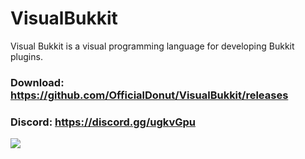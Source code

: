 # VisualBukkit
Visual Bukkit is a visual programming language for developing Bukkit plugins.

### Download: https://github.com/OfficialDonut/VisualBukkit/releases 
### Discord: https://discord.gg/ugkvGpu

![](https://i.imgur.com/rnisMLI.png)
